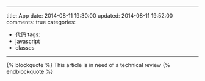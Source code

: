 ---
title: App
date: 2014-08-11 19:30:00
updated: 2014-08-11 19:52:00
comments: true
categories:
- 代码
tags:
- javascript
- classes
------

{% blockquote %}
This article is in need of a technical review
{% endblockquote %}
